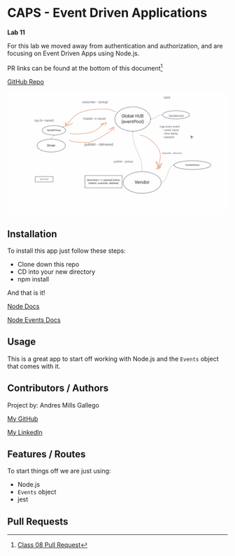 # CAPS - Event Driven Applications

**Lab 11**

For this lab we moved away from authentication and authorization, and are focusing on Event Driven Apps using Node.js. 


PR links can be found at the bottom of this document[^1]

[GitHub Repo](https://github.com/AndresMillsGallego/caps-hub)

![Class 10 UML](./class-11-uml.png)

## Installation

To install this app just follow these steps:

- Clone down this repo
- CD into your new directory
- npm install

And that is it!

[Node Docs](https://nodejs.org/en/docs/)

[Node Events Docs](https://nodejs.org/api/events.html)


## Usage

This is a great app to start off working with Node.js and the `Events` object that comes with it.  

## Contributors / Authors

Project by: Andres Mills Gallego

[My GitHub](https://github.com/AndresMillsGallego)

[My LinkedIn](https://www.linkedin.com/in/andres-mills-gallego/)

## Features / Routes

To start things off we are just using: 
- Node.js
- `Events` object
- jest

## Pull Requests

[^1]: [Class 08 Pull Request](https://github.com/AndresMillsGallego/auth-api/pull/1)